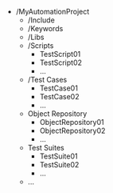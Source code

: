 - /MyAutomationProject
  - /Include
  - /Keywords
  - /Libs
  - /Scripts
    - TestScript01
    - TestScript02
    - ...
  - /Test Cases
    - TestCase01
    - TestCase02
    - ...
  - Object Repository
    - ObjectRepository01
    - ObjectRepository02
    - ...
  - Test Suites
    - TestSuite01
    - TestSuite02
    - ...
  - ...
